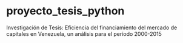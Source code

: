 # proyecto_tesis_python
Investigación de Tesis: Eficiencia del financiamiento del mercado de capitales en Venezuela, un análisis para el período 2000-2015
